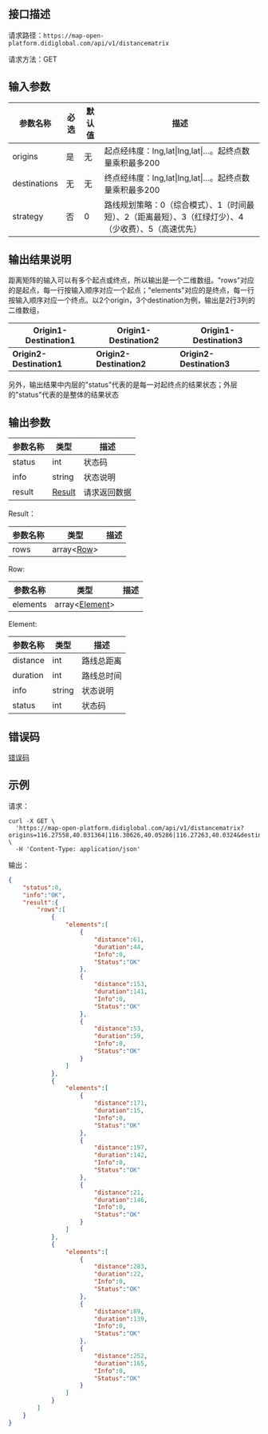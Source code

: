 ## 接口描述
请求路径：`https://map-open-platform.didiglobal.com/api/v1/distancematrix`

请求方法：GET
## 输入参数
|参数名称 | 必选 | 默认值 | 描述|
|--------|-----|-----|-----|
|origins| 是 | 无 |起点经纬度：lng,lat\|lng,lat\|…。起终点数量乘积最多200 |
|destinations | 无 | 无 | 终点经纬度：lng,lat\|lng,lat\|…。起终点数量乘积最多200|
|strategy  | 否 | 0 |路线规划策略：0（综合模式）、1（时间最短）、2（距离最短）、3（红绿灯少）、4（少收费）、5（高速优先）|

## 输出结果说明

​    距离矩阵的输入可以有多个起点或终点，所以输出是一个二维数组。"rows"对应的是起点，每一行按输入顺序对应一个起点；"elements"对应的是终点，每一行按输入顺序对应一个终点。以2个origin，3个destination为例，输出是2行3列的二维数组，

| Origin1-Destination1     | Origin1-Destination2     | Origin1-Destination3     |
| ------------------------ | ------------------------ | ------------------------ |
| **Origin2-Destination1** | **Origin2-Destination2** | **Origin2-Destination3** |

​    另外，输出结果中内层的"status"代表的是每一对起终点的结果状态；外层的"status"代表的是整体的结果状态

## 输出参数

|参数名称  | 类型 | 描述|
|--------|-----|-----|
|status | int  |状态码 |
|info|string|状态说明	|
|result | [Result](#Result)|请求返回数据 |

<span id="Result"></span>
Result：

|参数名称  | 类型 | 描述 |
|--------|-----|-----|
|rows | array<[Row](#Row)> |  |

<span id="Row"></span>
Row:

|参数名称  | 类型 | 描述 |
|--------|-----|-----|
|elements   | array<[Element](#Element)> |     |

<span id="Element"></span>
Element:

|参数名称  | 类型 | 描述 |
|--------|-----|-----|
|distance   | int | 路线总距离 |
|duration | int | 路线总时间 |
|info | string | 状态说明 |
|status | int | 状态码 |

## 错误码
[错误码](/static/docs-content/products/地图开放平台/错误码.md#errorCode)

## 示例

请求：
``` shell
curl -X GET \
  'https://map-open-platform.didiglobal.com/api/v1/distancematrix?origins=116.27558,40.031364|116.30626,40.05286|116.27263,40.0324&destinations=116.33089,39.887142|116.49133,39.96241|116.49339,39.96434' \
  -H 'Content-Type: application/json'
```
输出：
``` json
{
    "status":0,
    "info":"OK",
    "result":{
        "rows":[
            {
                "elements":[
                    {
                        "distance":61,
                        "duration":44,
                        "Info":0,
                        "Status":"OK"
                    },
                    {
                        "distance":153,
                        "duration":141,
                        "Info":0,
                        "Status":"OK"
                    },
                    {
                        "distance":53,
                        "duration":59,
                        "Info":0,
                        "Status":"OK"
                    }
                ]
            },
            {
                "elements":[
                    {
                        "distance":171,
                        "duration":15,
                        "Info":0,
                        "Status":"OK"
                    },
                    {
                        "distance":197,
                        "duration":142,
                        "Info":0,
                        "Status":"OK"
                    },
                    {
                        "distance":21,
                        "duration":146,
                        "Info":0,
                        "Status":"OK"
                    }
                ]
            },
            {
                "elements":[
                    {
                        "distance":283,
                        "duration":22,
                        "Info":0,
                        "Status":"OK"
                    },
                    {
                        "distance":89,
                        "duration":139,
                        "Info":0,
                        "Status":"OK"
                    },
                    {
                        "distance":252,
                        "duration":165,
                        "Info":0,
                        "Status":"OK"
                    }
                ]
            }
        ]
    }
}
```
